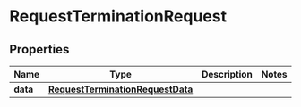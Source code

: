 

# RequestTerminationRequest


## Properties

| Name | Type | Description | Notes |
|------------ | ------------- | ------------- | -------------|
|**data** | [**RequestTerminationRequestData**](RequestTerminationRequestData.md) |  |  |



